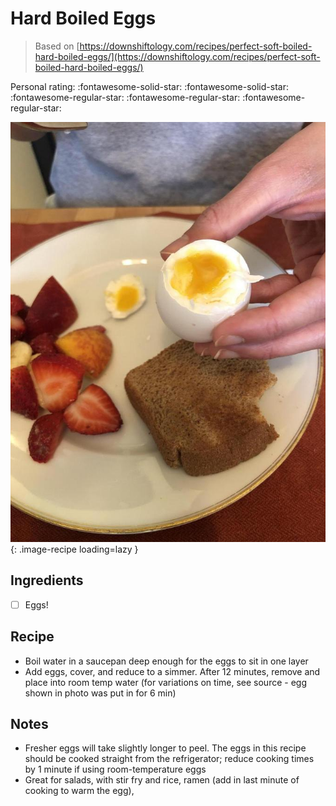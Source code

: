 # Hard Boiled Eggs

> Based on [https://downshiftology.com/recipes/perfect-soft-boiled-hard-boiled-eggs/](https://downshiftology.com/recipes/perfect-soft-boiled-hard-boiled-eggs/)

<!-- {cts} rating=2; (User can specify rating on scale of 1-5) -->

Personal rating: :fontawesome-solid-star: :fontawesome-solid-star: :fontawesome-regular-star: :fontawesome-regular-star: :fontawesome-regular-star:

<!-- {cte} -->

<!-- {cts} name_image=hard_boiled_eggs.jpeg; (User can specify image name) -->

![hard_boiled_eggs.jpeg](./hard_boiled_eggs.jpeg){: .image-recipe loading=lazy }

<!-- {cte} -->

## Ingredients

- [ ] Eggs!

## Recipe

- Boil water in a saucepan deep enough for the eggs to sit in one layer
- Add eggs, cover, and reduce to a simmer. After 12 minutes, remove and place into room temp water (for variations on time, see source - egg shown in photo was put in for 6 min)

## Notes

- Fresher eggs will take slightly longer to peel. The eggs in this recipe should be cooked straight from the refrigerator; reduce cooking times by 1 minute if using room-temperature eggs
- Great for salads, with stir fry and rice, ramen (add in last minute of cooking to warm the egg),
